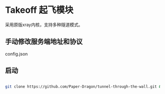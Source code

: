 # Takeoff 起飞模块

采用原版xray内核，支持多种隧道模式。

## 手动修改服务端地址和协议

config.json

## 启动

```bash

git clone https://github.com/Paper-Dragon/tunnel-through-the-wall.git && cd tunnel-through-the-wall/takeoff && docker-compose up -d
```

